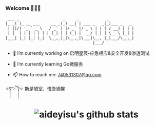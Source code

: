 ### Welcome 👾🥶👾 

```txt
 ___ _                   _     _            _
|_ _( )_ __ ___     __ _(_) __| | ___ _   _(_)___ _   _
 | ||/| '_ ` _ \   / _` | |/ _` |/ _ \ | | | / __| | | |
 | |  | | | | | | | (_| | | (_| |  __/ |_| | \__ \ |_| |
|___| |_| |_| |_|  \__,_|_|\__,_|\___|\__, |_|___/\__,_|
                                      |___/
```

- 🔭 I’m currently working on 启明星辰-应急相应&安全开发&渗透测试

- 🌱 I’m currently learning Go微服务

- 📫 How to reach me:  740531307@qq.com

✧ʕ̢̣̣̣̣̩̩̩̩·͡˔·ོɁ̡̣̣̣̣̩̩̩̩✧   斯是陋室，惟吾德馨

<h1 align="center">

![aideyisu's github stats](https://github-readme-stats.vercel.app/api?username=aideyisu&theme=radical&show_icons=true&count_private=true)

<!--
**aideyisu/aideyisu** is a ✨ _special_ ✨ repository because its `README.md` (this file) appears on your GitHub profile.

Here are some ideas to get you started:

- 🔭 I’m currently working on ...
- 🌱 I’m currently learning ...
- 👯 I’m looking to collaborate on ...
- 🤔 I’m looking for help with ...
- 💬 Ask me about ...
- 📫 How to reach me: ...
- 😄 Pronouns: ...
- ⚡ Fun fact: ...
-->

